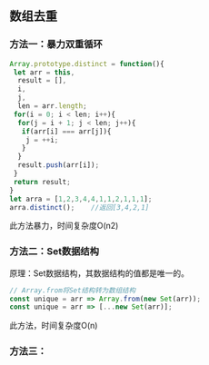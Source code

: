 ## 数组去重

### 方法一：暴力双重循环
```js
Array.prototype.distinct = function(){
 let arr = this,
  result = [],
  i,
  j,
  len = arr.length;
 for(i = 0; i < len; i++){
  for(j = i + 1; j < len; j++){
   if(arr[i] === arr[j]){
    j = ++i;
   }
  }
  result.push(arr[i]);
 }
 return result;
}
let arra = [1,2,3,4,4,1,1,2,1,1,1];
arra.distinct();    //返回[3,4,2,1]
```

此方法暴力，时间复杂度O(n2)

### 方法二：Set数据结构

原理：Set数据结构，其数据结构的值都是唯一的。

```js
// Array.from将Set结构转为数组结构
const unique = arr => Array.from(new Set(arr));
const unique = arr => [...new Set(arr)];
```

此方法，时间复杂度O(n)

### 方法三：
